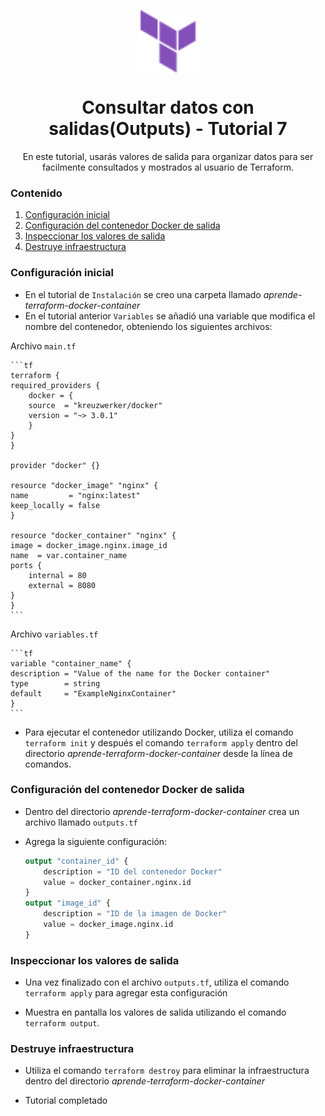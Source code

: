 <p align='center'><img src='https://raw.githubusercontent.com/maycloud-mx/ilustraciones/ee27844a4ec7810ee6eab8770fc6c1828fd7772c/logotipos/terraform-logo.svg' align='center' height='100'></p>

<h1 align='center'>Consultar datos con salidas(Outputs) - Tutorial 7</h1>

<p align='center'>En este tutorial, usarás valores de salida para organizar datos para ser facilmente consultados y mostrados al usuario de Terraform.</p>

### Contenido

1. [Configuración inicial](#configuración-inicial)
2. [Configuración del contenedor Docker de salida](#configuración-del-contenedor-docker-de-salida)
3. [Inspeccionar los valores de salida](#inspeccionar-los-valores-de-salida)
4. [Destruye infraestructura](#destruye-infraestructura)

### Configuración inicial

- En el tutorial de `Instalación` se creo una carpeta llamado _aprende-terraform-docker-container_
- En el tutorial anterior `Variables` se añadió una variable que modifica el nombre del contenedor, obteniendo los siguientes archivos:

Archivo `main.tf`

    ```tf
    terraform {
    required_providers {
        docker = {
        source  = "kreuzwerker/docker"
        version = "~> 3.0.1"
        }
    }
    }

    provider "docker" {}

    resource "docker_image" "nginx" {
    name         = "nginx:latest"
    keep_locally = false
    }

    resource "docker_container" "nginx" {
    image = docker_image.nginx.image_id
    name  = var.container_name
    ports {
        internal = 80
        external = 8080
    }
    }
    ```

Archivo `variables.tf`

    ```tf
    variable "container_name" {
    description = "Value of the name for the Docker container"
    type        = string
    default     = "ExampleNginxContainer"
    }
    ```
    
- Para ejecutar el contenedor utilizando Docker, utiliza el comando `terraform init` y después el comando `terraform apply` dentro del directorio _aprende-terraform-docker-container_ desde la línea de comandos.

### Configuración del contenedor Docker de salida

- Dentro del directorio _aprende-terraform-docker-container_ crea un archivo llamado `outputs.tf`

- Agrega la siguiente configuración:

    ```tf
    output "container_id" {
        description = "ID del contenedor Docker"
        value = docker_container.nginx.id
    }
    output "image_id" {
        description = "ID de la imagen de Docker"
        value = docker_image.nginx.id
    }
    ```

### Inspeccionar los valores de salida

- Una vez finalizado con el archivo `outputs.tf`, utiliza el comando `terraform apply` para agregar esta configuración

- Muestra en pantalla los valores de salida utilizando el comando `terraform output`.

### Destruye infraestructura

- Utiliza el comando `terraform destroy` para eliminar la infraestructura dentro del directorio _aprende-terraform-docker-container_

- Tutorial completado